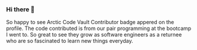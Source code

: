 ### Hi there 👋
 So happy to see Arctic Code Vault Contributor badge appered on the profile. The code contributed is from our pair programming at the bootcamp I went to. 
 So great to see they grow as software engineers as a returnee who are so fascinated to learn new things everyday. 

<!--
**joonybejoy/joonybejoy** is a ✨ _special_ ✨ repository because its `README.md` (this file) appears on your GitHub profile.

Here are some ideas to get you started:

- 🔭 I’m currently working on ...
- 🌱 I’m currently learning ...
- 👯 I’m looking to collaborate on ...
- 🤔 I’m looking for help with ...
- 💬 Ask me about ...
- 📫 How to reach me: ...
- 😄 Pronouns: ...
- ⚡ Fun fact: ...
-->
